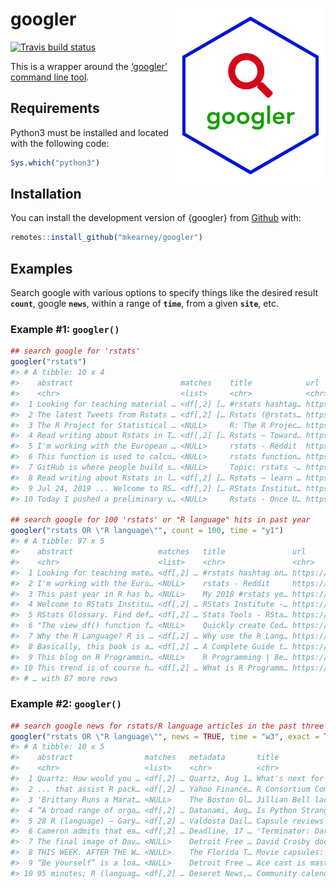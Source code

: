 
<!-- README.md is generated from README.Rmd. Please edit that file -->

# googler <img src='man/figures/logo.png' align="right" height="277.5" />

<!-- badges: start -->

[![Travis build
status](https://travis-ci.org/mkearney/googler.svg?branch=master)](https://travis-ci.org/mkearney/googler)
<!-- badges: end -->

This is a wrapper around the [‘googler’ command line
tool](https://github.com/jarun/googler).

## Requirements

Python3 must be installed and located with the following code:

``` r
Sys.which("python3")
```

## Installation

You can install the development version of {googler} from
[Github](https://github.com/mkearney/googler)
with:

``` r
remotes::install_github("mkearney/googler")
```

<!-- You can install the released version of googler from [CRAN](https://CRAN.R-project.org) with: -->

<!-- ``` r -->

<!-- install.packages("googler") -->

<!-- ``` -->

## Examples

Search google with various options to specify things like the desired
result **`count`**, google **`news`**, within a range of **`time`**,
from a given **`site`**, etc.

### Example \#1: `googler()`

``` r
## search google for 'rstats'
googler("rstats")
#> # A tibble: 10 x 4
#>    abstract                        matches    title            url                        
#>    <chr>                           <list>     <chr>            <chr>                      
#>  1 Looking for teaching material … <df[,2] [… #rstats hashtag… https://twitter.com/hashta…
#>  2 The latest Tweets from Rstats … <df[,2] [… Rstats (@rstats… https://twitter.com/rstats…
#>  3 The R Project for Statistical … <NULL>     R: The R Projec… https://www.r-project.org/ 
#>  4 Read writing about Rstats in T… <df[,2] [… Rstats – Toward… https://towardsdatascience…
#>  5 I'm working with the European … <NULL>     rstats - Reddit  https://www.reddit.com/r/r…
#>  6 This function is used to calcu… <NULL>     rstats function… https://www.rdocumentation…
#>  7 GitHub is where people build s… <NULL>     Topic: rstats ·… https://github.com/topics/…
#>  8 Read writing about Rstats in l… <df[,2] [… Rstats – learn … https://blog.exploratory.i…
#>  9 Jul 24, 2019 ... Welcome to RS… <df[,2] [… RStats Institut… https://www.missouristate.…
#> 10 Today I pushed a preliminary v… <NULL>     Rstats - Once U… https://www.onceupondata.c…

## search google for 100 'rstats' or "R language" hits in past year
googler("rstats OR \"R language\"", count = 100, time = "y1")
#> # A tibble: 97 x 5
#>    abstract                   matches   title               url                   metadata
#>    <chr>                      <list>    <chr>               <chr>                 <chr>   
#>  1 Looking for teaching mate… <df[,2] … #rstats hashtag on… https://twitter.com/… <NA>    
#>  2 I'm working with the Euro… <NULL>    rstats - Reddit     https://www.reddit.c… <NA>    
#>  3 This past year in R has b… <NULL>    My 2018 #rstats ye… https://leonawicz.gi… <NA>    
#>  4 Welcome to RStats Institu… <df[,2] … RStats Institute -… https://www.missouri… <NA>    
#>  5 RStats Glossary. Find def… <df[,2] … Stats Tools - RSta… https://www.missouri… <NA>    
#>  6 "The view_df() function f… <NULL>    Quickly create Cod… https://www.r-blogge… <NA>    
#>  7 Why the R Language? R is … <df[,2] … Why use the R Lang… https://www.burns-st… <NA>    
#>  8 Basically, this book is a… <df[,2] … A Complete Guide t… https://towardsdatas… <NA>    
#>  9 This blog on R Programmin… <NULL>    R Programming | Be… https://www.edureka.… <NA>    
#> 10 This trend is of course h… <df[,2] … What is R Programm… https://www.guru99.c… <NA>    
#> # … with 87 more rows
```

### Example \#2: `googler()`

``` r
## search google news for rstats/R language articles in the past three weeks
googler("rstats OR \"R language\"", news = TRUE, time = "w3", exact = TRUE)
#> # A tibble: 10 x 5
#>    abstract                matches   metadata       title             url                 
#>    <chr>                   <list>    <chr>          <chr>             <chr>               
#>  1 Quartz: How would you … <df[,2] … Quartz, Aug 1… What's next for … https://qz.com/1661…
#>  2 ... that assist R pack… <df[,2] … Yahoo Finance… R Consortium Com… https://finance.yah…
#>  3 'Brittany Runs a Marat… <NULL>    The Boston Gl… Jillian Bell lac… https://www.bostong…
#>  4 “A broad range of orga… <df[,2] … Datanami, Aug… Is Python Strang… https://www.datanam…
#>  5 28 R (language) — Gary… <df[,2] … Valdosta Dail… Capsule reviews … https://www.valdost…
#>  6 Cameron admits that ea… <df[,2] … Deadline, 17 … 'Terminator: Dar… https://deadline.co…
#>  7 The final image of Dav… <NULL>    Detroit Free … David Crosby doc… https://www.freep.c…
#>  8 THIS WEEK. AFTER THE W… <NULL>    The Florida T… Movie capsules: … https://www.jackson…
#>  9 “Be yourself” is a loa… <NULL>    Detroit Free … Ace cast is mast… https://www.freep.c…
#> 10 95 minutes; R (languag… <df[,2] … Deseret News,… Community calend… https://www.deseret…
```
